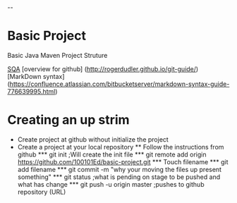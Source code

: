 --
# Basic Project
Basic Java Maven Project Struture

[SQA](hhttp://www.sqa.org/)
[overview for github] (http://rogerdudler.github.io/git-guide/)
[MarkDown syntax] (https://confluence.atlassian.com/bitbucketserver/markdown-syntax-guide-776639995.html)

# Creating an up strim
* Create project at github without initialize the project
* Create a project at your local repository
** Follow the instructions from github 
*** git init ;Will create the init file
*** git remote add origin https://github.com/100101Ed/basic-project.git
*** Touch filename
*** git add filename 
*** git commit -m "why your moving the files up present something"
*** git status ;what is pending on stage to be pushed and what has change
*** git push -u origin master ;pushes to github repository (URL)
